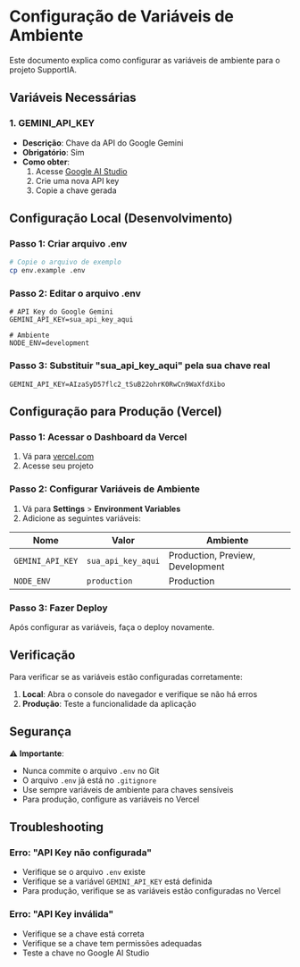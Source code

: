# Configuração de Variáveis de Ambiente

Este documento explica como configurar as variáveis de ambiente para o projeto SupportIA.

## Variáveis Necessárias

### 1. GEMINI_API_KEY
- **Descrição**: Chave da API do Google Gemini
- **Obrigatório**: Sim
- **Como obter**: 
  1. Acesse [Google AI Studio](https://makersuite.google.com/app/apikey)
  2. Crie uma nova API key
  3. Copie a chave gerada

## Configuração Local (Desenvolvimento)

### Passo 1: Criar arquivo .env
```bash
# Copie o arquivo de exemplo
cp env.example .env
```

### Passo 2: Editar o arquivo .env
```env
# API Key do Google Gemini
GEMINI_API_KEY=sua_api_key_aqui

# Ambiente
NODE_ENV=development
```

### Passo 3: Substituir "sua_api_key_aqui" pela sua chave real
```env
GEMINI_API_KEY=AIzaSyD57flc2_tSuB22ohrK0RwCn9WaXfdXibo
```

## Configuração para Produção (Vercel)

### Passo 1: Acessar o Dashboard da Vercel
1. Vá para [vercel.com](https://vercel.com)
2. Acesse seu projeto

### Passo 2: Configurar Variáveis de Ambiente
1. Vá para **Settings** > **Environment Variables**
2. Adicione as seguintes variáveis:

| Nome | Valor | Ambiente |
|------|-------|----------|
| `GEMINI_API_KEY` | `sua_api_key_aqui` | Production, Preview, Development |
| `NODE_ENV` | `production` | Production |

### Passo 3: Fazer Deploy
Após configurar as variáveis, faça o deploy novamente.

## Verificação

Para verificar se as variáveis estão configuradas corretamente:

1. **Local**: Abra o console do navegador e verifique se não há erros
2. **Produção**: Teste a funcionalidade da aplicação

## Segurança

⚠️ **Importante**: 
- Nunca commite o arquivo `.env` no Git
- O arquivo `.env` já está no `.gitignore`
- Use sempre variáveis de ambiente para chaves sensíveis
- Para produção, configure as variáveis no Vercel

## Troubleshooting

### Erro: "API Key não configurada"
- Verifique se o arquivo `.env` existe
- Verifique se a variável `GEMINI_API_KEY` está definida
- Para produção, verifique se as variáveis estão configuradas no Vercel

### Erro: "API Key inválida"
- Verifique se a chave está correta
- Verifique se a chave tem permissões adequadas
- Teste a chave no Google AI Studio 